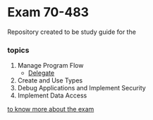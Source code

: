 # Exam 70-483
Repository created to be study guide for the

### topics

1. Manage Program Flow 
    - [Delegate](docs/DELEGATE.md)
2. Create and Use Types 
3. Debug Applications and Implement Security 
4. Implement Data Access 


[to know more about the exam](https://www.microsoft.com/en-us/learning/exam-70-483.aspx)

